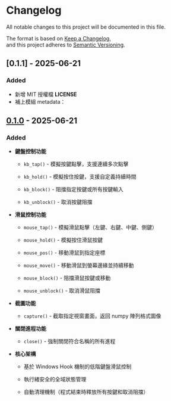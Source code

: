 # Changelog

All notable changes to this project will be documented in this file.

The format is based on [Keep a Changelog](https://keepachangelog.com/en/1.0.0/),  
and this project adheres to [Semantic Versioning](https://semver.org/spec/v2.0.0.html).

## [0.1.1] - 2025-06-21

### Added
- 新增 MIT 授權檔 **LICENSE**
- 補上模組 metadata：

## [0.1.0](https://github.com/silentoaq/stbz_lib/releases/tag/v0.1.0) - 2025-06-21

### Added

* **鍵盤控制功能**

  * `kb_tap()` - 模擬按鍵點擊，支援連續多次點擊

  * `kb_hold()` - 模擬按住按鍵，支援自定義持續時間

  * `kb_block()` - 阻擋指定按鍵或所有按鍵輸入

  * `kb_unblock()` - 取消按鍵阻擋

* **滑鼠控制功能**

  * `mouse_tap()` - 模擬滑鼠點擊（左鍵、右鍵、中鍵、側鍵）

  * `mouse_hold()` - 模擬按住滑鼠按鍵

  * `mouse_pos()` - 移動滑鼠到指定座標

  * `mouse_move()` - 移動滑鼠到螢幕邊緣並持續移動

  * `mouse_block()` - 阻擋滑鼠按鍵或移動

  * `mouse_unblock()` - 取消滑鼠阻擋

* **截圖功能**

  * `capture()` - 截取指定視窗畫面，返回 numpy 陣列格式圖像

* **關閉進程功能**

  * `close()` - 強制關閉符合名稱的所有進程

* **核心架構**

  * 基於 Windows Hook 機制的低階鍵盤滑鼠控制

  * 執行緒安全的全域狀態管理

  * 自動清理機制（程式結束時釋放所有按鍵和取消阻擋）
